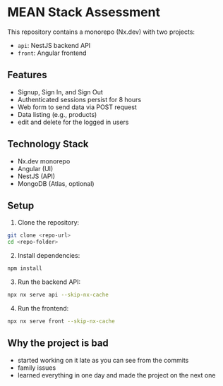 # MEAN Stack Assessment

This repository contains a monorepo (Nx.dev) with two projects:
- `api`: NestJS backend API
- `front`: Angular frontend

## Features

- Signup, Sign In, and Sign Out
- Authenticated sessions persist for 8 hours
- Web form to send data via POST request
- Data listing (e.g., products)
- edit and delete for the logged in users

## Technology Stack

- Nx.dev monorepo
- Angular (UI)
- NestJS (API)
- MongoDB (Atlas, optional)

## Setup

1. Clone the repository:
```bash
git clone <repo-url>
cd <repo-folder>
   ```

2. Install dependencies:
```bash
npm install
```

3. Run the backend API:
```bash
npx nx serve api --skip-nx-cache
```

4. Run the frontend:
```bash
npx nx serve front --skip-nx-cache
```

## Why the project is bad
- started working on it late as you can see from the commits
- family issues
- learned everything in one day and made the project on the next one

